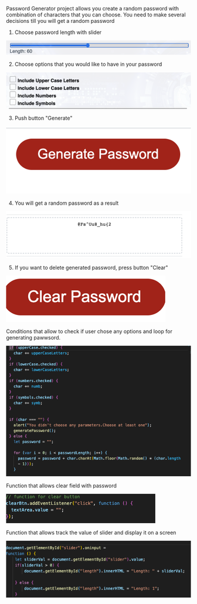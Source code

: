 Password Generator project allows you create a random password with combination of characters that you can choose.
You need to make several decisions till you will get a random password


1. Choose password length with slider 


![Slider](images/ScreenShotSlider.png)


2. Choose options that you would like to have in your password

![Options](images/ScreenShotChoices.png)


3. Push button "Generate"

![Generate Button](images/ScreenShotBtnGenerate.png)


4. You will get a random password as a result


![Password](images/ScreenShotPassword.png)

5. If you want to delete generated password, press button "Clear"

![Clear button](images/ScreenShotClear.png)

Conditions that allow to check if user chose any options and loop for generating pawwsord.

![Conditions and loop](images/ScreenShotConditions.png)


Function that allows clear field with password

![Clear function](images/ScreenshotClearFunction.png)


Function that allows track the value of slider and display it on a screen


![Tracking value](images/ScreenShotTrackingLength.png)



